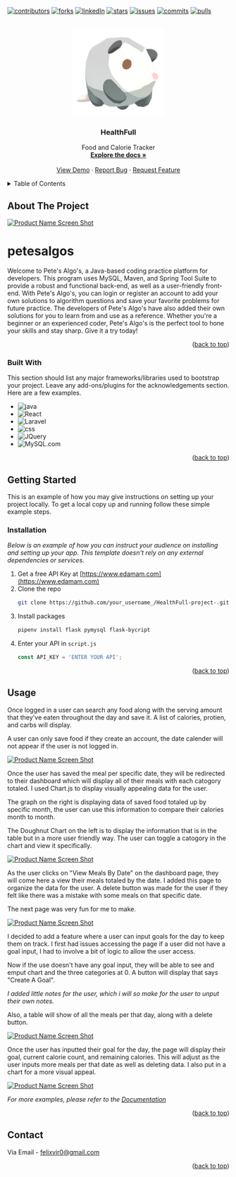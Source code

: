 



<!-- Improved compatibility of back to top link: See: https://github.com/othneildrew/Best-README-Template/pull/73 -->
<a name="readme-top"></a>
<!--
*** Thanks for checking out the Best-README-Template. If you have a suggestion
*** that would make this better, please fork the repo and create a pull request
*** or simply open an issue with the tag "enhancement".
*** Don't forget to give the project a star!
*** Thanks again! Now go create something AMAZING! :D
-->



<!-- PROJECT SHIELDS -->
<!--
*** I'm using markdown "reference style" links for readability.
*** Reference links are enclosed in brackets [ ] instead of parentheses ( ).
*** See the bottom of this document for the declaration of the reference variables
*** for contributors-url, forks-url, etc. This is an optional, concise syntax you may use.
*** https://www.markdownguide.org/basic-syntax/#reference-style-links
-->
[![contributors][contributors-shield]][contributors-url]
[![forks][forks-shield]][forks-url]
[![linkedIn][linkedin-shield]][linkedin-url]
[![stars][stars-shield]][stars-url]
[![issues][issues-shield]][issues-url]
[![commits][commits-shield]][commits-url]
[![pulls][pulls-shield]][pulls-url]



<!-- PROJECT LOGO -->
<br />
<div align="center">
  <a href="https://github.com/bryan-j-park/petesalgos">
    <img src="src/main/resources/static/imgs/pete2.png" alt="Logo" width="210" height="200">
  </a>

  <h3 align="center">HealthFull</h3>

  <p align="center">
    Food and Calorie Tracker
    <br />
    <a href="https://github.com/bryan-j-park/petesalgos"><strong>Explore the docs »</strong></a>
    <br />
    <br />
    <a href="https://github.com/othneildrew/Best-README-Template">View Demo</a>
    ·
    <a href="https://github.com/bryan-j-park/petesalgos/issues">Report Bug</a>
    ·
    <a href="https://github.com/bryan-j-park/petesalgos/issues">Request Feature</a>
  </p>
</div>



<!-- TABLE OF CONTENTS -->
<details>
  <summary>Table of Contents</summary>
  <ol>
    <li>
      <a href="#about-the-project">About The Project</a>
      <ul>
        <li><a href="#built-with">Built With</a></li>
      </ul>
    </li>
    <li>
      <a href="#getting-started">Getting Started</a>
      <ul>
        <li><a href="#prerequisites">Prerequisites</a></li>
        <li><a href="#installation">Installation</a></li>
      </ul>
    </li>
    <li><a href="#usage">Usage</a></li>
    <li><a href="#contact">Contact</a></li>
  </ol>
</details>



<!-- ABOUT THE PROJECT -->
## About The Project

[![Product Name Screen Shot][product-screenshot]](https://example.com)

# petesalgos
Welcome to Pete's Algo's, a Java-based coding practice platform for developers. 
This program uses MySQL, Maven, and Spring Tool Suite to provide a robust and functional back-end, as well as a user-friendly front-end. With Pete's Algo's, 
you can login or register an account to add your own solutions to algorithm questions and save your favorite problems for future practice. The developers 
of Pete's Algo's have also added their own solutions for you to learn from and use as a reference. Whether you're a beginner or an experienced coder, 
Pete's Algo's is the perfect tool to hone your skills and stay sharp. Give it a try today!


<p align="right">(<a href="#readme-top">back to top</a>)</p>



### Built With

This section should list any major frameworks/libraries used to bootstrap your project. Leave any add-ons/plugins for the acknowledgements section. Here are a few examples.

* ![java][java]
* ![React][React.js]
* ![Laravel][Laravel.com]
* ![css][css]
* ![JQuery][JQuery.com]
* ![MySQL.com][MySQL.com]

<p align="right">(<a href="#readme-top">back to top</a>)</p>



<!-- GETTING STARTED -->
## Getting Started

This is an example of how you may give instructions on setting up your project locally.
To get a local copy up and running follow these simple example steps.


### Installation

_Below is an example of how you can instruct your audience on installing and setting up your app. This template doesn't rely on any external dependencies or services._

1. Get a free API Key at [https://www.edamam.com](https://www.edamam.com)
2. Clone the repo
   ```sh
   git clone https://github.com/your_username_/HealthFull-project-.git
   ```
3. Install packages
   ```sh
   pipenv install flask pymysql flask-bycript
   ```
4. Enter your API in `script.js`
   ```js
   const API_KEY = 'ENTER YOUR API';
   ```
<p align="right">(<a href="#readme-top">back to top</a>)</p>



<!-- USAGE EXAMPLES -->
## Usage

Once logged in a user can search any food along with the serving amount that they've eaten throughout the day and save it. A list of calories, protien, and carbs will display.

A user can only save food if they create an account, the date calender will not appear if the user is not logged in.

[![Product Name Screen Shot][product-screenshot2]](https://example.com)


Once the user has saved the meal per specific date, they will be redirected to their dashboard which will display all of their meals with each catogory totaled. I used Chart.js to display visually appealing data for the user. 

The graph on the right is displaying data of saved food totaled up by specific month, the user can use this information to compare their calories month to month.

The Doughnut Chart on the left is to display the information that is in the table but in a more user friendly way. The user can toggle a catogory in the chart and view it specifically. 


[![Product Name Screen Shot][product-screenshot3]](https://example.com)


As the user clicks on "View Meals By Date" on the dashboard page, they will come here a view their meals totaled by the date. I added this page to organize the data for the user. A delete button was made for the user if they felt like there was a mistake with some meals on that specific date.

The next page was very fun for me to make.


[![Product Name Screen Shot][product-screenshot4]](https://example.com)


I decided to add a feature where a user can input goals for the day to keep them on track. I first had issues accessing the page if a user did not have a goal input, I had to involve a bit of logic to allow the user access. 

Now if the use doesn't have any goal input, they will be able to see and emput chart and the three categories at 0. A button will display that says "Create A Goal".

*I added little notes for the user, which i will so make for the user to unput their own notes.*

Also, a table will show of all the meals per that day, along with a delete button.


[![Product Name Screen Shot][product-screenshot5]](https://example.com)


Once the user has inputted their goal for the day, the page will display their goal, current calorie count, and remaining calories. This will adjust as the user inputs more meals per that date as well as deleting data. I also put in a chart for a more visual appeal.


[![Product Name Screen Shot][product-screenshot6]](https://example.com)


_For more examples, please refer to the [Documentation](https://example.com)_

<p align="right">(<a href="#readme-top">back to top</a>)</p>


<!-- CONTACT -->
## Contact

Via Email - felixvjr0@gmail.com

<p align="right">(<a href="#readme-top">back to top</a>)</p>



<!-- MARKDOWN LINKS & IMAGES -->
<!-- https://www.markdownguide.org/basic-syntax/#reference-style-links -->
[contributors-shield]: https://img.shields.io/github/contributors/bryan-j-park/petesalgos.svg?style=for-the-badge
[contributors-url]: https://github.com/bryan-j-park/petesalgos/graphs/contributors
[forks-shield]: https://img.shields.io/github/forks/bryan-j-park/petesalgos.svg?style=for-the-badge
[forks-url]:https://github.com/bryan-j-park/petesalgos/network/members
[stars-shield]: https://img.shields.io/github/stars/bryan-j-park/petesalgos.svg
[stars-url]: https://github.com/bryan-j-park/petesalgos/stargazers
[issues-shield]: https://img.shields.io/github/issues/bryan-j-park/petesalgos.svg
[issues-url]: https://github.com/bryan-j-park/petesalgos/issues
[commits-shield]: https://img.shields.io/github/commits-since/bryan-j-park/petesalgos/f42d424.svg
[commits-url]: https://github.com/bryan-j-park/petesalgos/commits
[pulls-shield]: https://img.shields.io/github/issues-pr-closed/bryan-j-park/petesalgos.svg
[pulls-url]: https://github.com/bryan-j-park/petesalgos/pulls
[linkedin-shield]: https://img.shields.io/badge/-LinkedIn-black.svg?style=for-the-badge&logo=linkedin&colorB=555
[linkedin-url]: https://www.linkedin.com/in/felixvargasjr/
[product-screenshot]: src/main/resources/static/imgs/landingPage.png
[product-screenshot2]: food_app/static/img/Mainpageaddingfood.png
[product-screenshot3]: food_app/static/img/mainDashboard.png
[product-screenshot4]: food_app/static/img/Dailytotals.png
[product-screenshot5]: food_app/static/img/Beforegoalinputpage.png
[product-screenshot6]: food_app/static/img/GoalResultPage.png
[java]: https://img.shields.io/badge/Java-ED8B00?style=for-the-badge&logo=java&logoColor=white
[React.js]: https://img.shields.io/badge/Spring-6DB33F?style=for-the-badge&logo=spring&logoColor=white
[Laravel.com]:https://img.shields.io/badge/HTML5-E34F26?style=for-the-badge&logo=html5&logoColor=white
[css]:https://img.shields.io/badge/CSS3-1572B6?style=for-the-badge&logo=css3&logoColor=white
[JQuery.com]: https://img.shields.io/badge/JavaScript-F7DF1E?style=for-the-badge&logo=javascript&logoColor=black
[mySQL.com]: https://img.shields.io/badge/MySQL-005C84?style=for-the-badge&logo=mysql&logoColor=white
